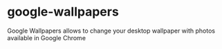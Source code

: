 # google-wallpapers
Google Wallpapers allows to change your desktop wallpaper with photos available in Google Chrome
